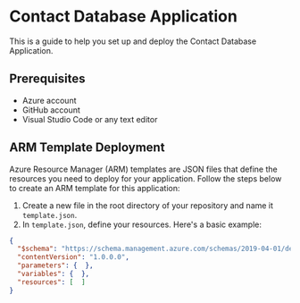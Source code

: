 # Contact Database Application

This is a guide to help you set up and deploy the Contact Database Application.

## Prerequisites

- Azure account
- GitHub account
- Visual Studio Code or any text editor

## ARM Template Deployment

Azure Resource Manager (ARM) templates are JSON files that define the resources you need to deploy for your application. Follow the steps below to create an ARM template for this application:

1. Create a new file in the root directory of your repository and name it `template.json`.
2. In `template.json`, define your resources. Here's a basic example:

```json
{
  "$schema": "https://schema.management.azure.com/schemas/2019-04-01/deploymentTemplate.json#",
  "contentVersion": "1.0.0.0",
  "parameters": {  },
  "variables": {  },
  "resources": [  ]
}


